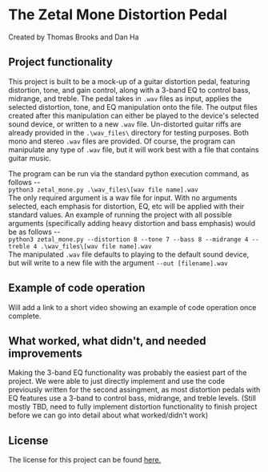 # The Zetal Mone Distortion Pedal
Created by Thomas Brooks and Dan Ha

## Project functionality
This project is built to be a mock-up of a guitar distortion pedal, featuring distortion, tone, and gain control, along with a 3-band EQ to control bass, 
midrange, and treble. The pedal takes in `.wav` files as input, applies the selected distortion, tone, and EQ manipulation onto the file. The output
files created after this manipulation can either be played to the device's selected sound device, or written to a new `.wav` file. 
Un-distorted guitar riffs are already provided in the `.\wav_files\` directory for testing purposes. Both mono and stereo `.wav` files are provided.
Of course, the program can manipulate any type of `.wav` file, but it will work best with a file that contains guitar music. 

The program can be run via the standard python execution command, as follows --  
`python3 zetal_mone.py .\wav_files\[wav file name].wav`  
The only required argument is a wav file for input. With no arguments selected, each emphasis for distortion, EQ, etc will be applied with their standard
values. An example of running the project with all possible arguments (specifically adding heavy distortion and bass emphasis) would be as follows --  
`python3 zetal_mone.py --distortion 8 --tone 7 --bass 8 --midrange 4 -- treble 4 .\wav_files\[wav file name].wav`  
The manipulated `.wav` file defaults to playing to the default sound device, but will write to a new file with the argument `--out [filename].wav`

## Example of code operation
Will add a link to a short video showing an example of code operation once complete.

## What worked, what didn't, and needed improvements
Making the 3-band EQ functionality was probably the easiest part of the project. We were able to just directly implement and use the code previously written for
the second assingment, as most distortion pedals with EQ features use a 3-band to control bass, midrange, and treble levels. 
(Still mostly TBD, need to fully implement distortion functionality to finish project before we can go into detail about what worked/didn't work)

## License
The license for this project can be found [here.](/LICENSE.txt)
